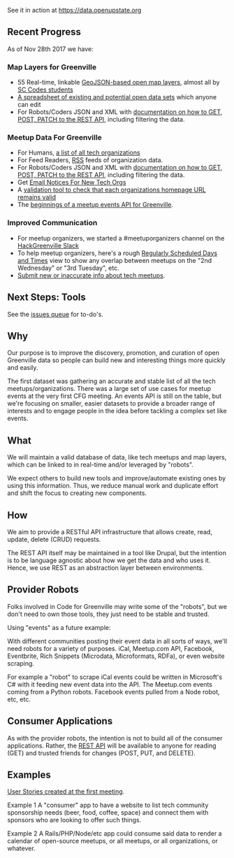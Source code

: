 See it in action at https://data.openupstate.org

## Recent Progress
As of Nov 28th 2017 we have:

### Map Layers for Greenville
* 55 Real-time, linkable [GeoJSON-based open map layers](https://data.openupstate.org/map-layers), almost all by [SC Codes students](https://sccodes.org)
* [A spreadsheet of existing and potential open data sets](https://docs.google.com/spreadsheets/d/1IWsFT1p0ZY-DInfMOFq_gmqpGuKyl5wyBb9VoyoEjRs/edit#gid=0) which anyone can edit
* For Robots/Coders JSON and XML with [documentation on how to GET, POST, PATCH to the REST API](https://github.com/codeforgreenville/OpenData/issues/17), including filtering the data.

### Meetup Data For Greenville
* For Humans, [a list of all tech organizations](https://data.openupstate.org/organizations/all)
* For Feed Readers, [RSS](https://data.openupstate.org/organizations/all/feed) feeds of organization data.
* For Robots/Coders JSON and XML with [documentation on how to GET, POST, PATCH to the REST API](https://github.com/codeforgreenville/OpenData/issues/17), including filtering the data.
*  Get [Email Notices For New Tech Orgs](http://codeforgreenville.us10.list-manage.com/subscribe?u=72f49b95543b434d24de7f27f&id=0ff96bdd44)
* A [validation tool to check that each organizations homepage URL remains valid](https://github.com/codeforgreenville/OpenData/wiki/Meeting-Notes-2016.04.26)
* The [beginnings of a meetup events API for Greenville](https://github.com/codeforgreenville/OpenData/issues/12#issuecomment-345403346).

### Improved Communication
* For meetup organizers, we started a #meetuporganizers channel on the [HackGreenville Slack](https://hackgreenville.typeform.com/to/sBMjCF)
* To help meetup organizers, here's a rough [Regularly Scheduled Days and Times](https://data.openupstate.org/greenville-meetup-scheduling) view to show any overlap between meetups on the "2nd Wednesday" or "3rd Tuesday", etc.
* [Submit new or inaccurate info about tech meetups](https://github.com/codeforgreenville/OpenData/issues/18).

## Next Steps: Tools

See the [issues queue](https://github.com/codeforgreenville/OpenData/issues) for to-do's.

## Why

Our purpose is to improve the discovery, promotion, and curation of open Greenville data so people can build new and interesting things more quickly and easily.

The first dataset was gathering an accurate and stable list of all the tech meetups/organizations.  There was a large set of use cases for meetup events at the very first CFG meeting. An events API is still on the table, but we're focusing on smaller, easier datasets to provide a broader range of interests and to engage people in the idea before tackling a complex set like events.

## What

We will maintain a valid database of data, like tech meetups and map layers, which can be linked to in real-time and/or leveraged by "robots".

We expect others to build new tools and improve/automate existing ones by using this information. Thus, we reduce manual work and duplicate effort and shift the focus to creating new components.

## How

We aim to provide a RESTful API infrastructure that allows create, read, update, delete (CRUD) requests.

The REST API itself may be maintained in a tool like Drupal, but the intention is to be language agnostic about how we get the data and who uses it. Hence, we use REST as an abstraction layer between environments.

## Provider Robots

Folks involved in Code for Greenville may write some of the "robots", but we don't need to own those tools, they just need to be stable and trusted.

Using "events" as a future example:

With different communities posting their event data in all sorts of ways, we'll need robots for a variety of purposes. iCal, Meetup.com API, Facebook, Eventbrite, Rich Snippets (Microdata, Microformats, RDFa), or even website scraping.

For example a "robot" to scrape iCal events could be written in Microsoft's C# with it feeding new event data into the API. The Meetup.com events coming from a Python robots. Facebook events pulled from a Node robot, etc, etc.

## Consumer Applications

As with the provider robots, the intention is not to build all of the consumer applications. Rather, the [REST API](https://github.com/codeforgreenville/OpenData/issues/17) will be available to anyone for reading (GET) and trusted friends for changes (POST, PUT, and DELETE).

## Examples

[User Stories created at the first meeting](https://github.com/codeforgreenville/OpenData/wiki/Meeting-Notes-2014.06.23).

Example 1
A "consumer" app to have a website to list tech community sponsorship needs (beer, food, coffee, space) and connect them with sponsors who are looking to offer such things.

Example 2
A Rails/PHP/Node/etc app could consume said data to render a calendar of open-source meetups, or all meetups, or all organizations, or whatever.

